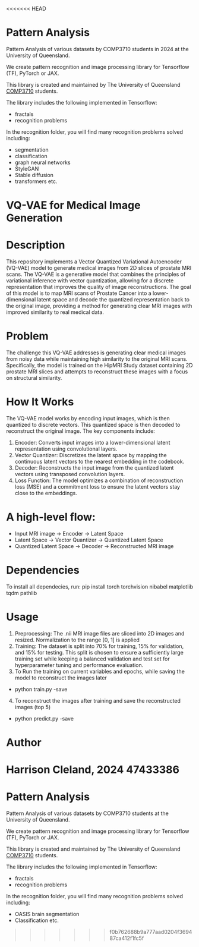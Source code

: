 <<<<<<< HEAD
# Pattern Analysis
Pattern Analysis of various datasets by COMP3710 students in 2024 at the University of Queensland.

We create pattern recognition and image processing library for Tensorflow (TF), PyTorch or JAX.

This library is created and maintained by The University of Queensland [COMP3710](https://my.uq.edu.au/programs-courses/course.html?course_code=comp3710) students.

The library includes the following implemented in Tensorflow:
* fractals 
* recognition problems

In the recognition folder, you will find many recognition problems solved including:
* segmentation
* classification
* graph neural networks
* StyleGAN
* Stable diffusion
* transformers
etc.

# VQ-VAE for Medical Image Generation
# Description
This repository implements a Vector Quantized Variational Autoencoder (VQ-VAE) model to generate medical images from 2D slices of prostate MRI scans. The VQ-VAE is a generative model that combines the principles of variational inference with vector quantization, allowing for a discrete representation that improves the quality of image reconstructions. The goal of this model is to map MRI scans of Prostate Cancer into a lower-dimensional latent space and decode the quantized representation back to the original image, providing a method for generating clear MRI images with improved similarity to real medical data.

# Problem
The challenge this VQ-VAE addresses is generating clear medical images from noisy data while maintaining high similarity to the original MRI scans. Specifically, the model is trained on the HipMRI Study dataset containing 2D prostate MRI slices and attempts to reconstruct these images with a focus on structural similarity.

# How It Works
The VQ-VAE model works by encoding input images, which is then quantized to discrete vectors. 
This quantized space is then decoded to reconstruct the original image. The key components include:

1. Encoder: Converts input images into a lower-dimensional latent representation using convolutional layers.
2. Vector Quantizer: Discretizes the latent space by mapping the continuous latent vectors to the nearest embedding in the codebook.
3. Decoder: Reconstructs the input image from the quantized latent vectors using transposed convolution layers.
4. Loss Function: The model optimizes a combination of reconstruction loss (MSE) and a commitment loss to ensure the latent vectors stay close to the embeddings.
   
# A high-level flow:
* Input MRI image -> Encoder -> Latent Space
* Latent Space -> Vector Quantizer -> Quantized Latent Space
* Quantized Latent Space -> Decoder -> Reconstructed MRI image

# Dependencies
To install all dependecies, run:
pip install torch torchvision nibabel matplotlib tqdm pathlib 

# Usage
1. Preprocessing: The .nii MRI image files are sliced into 2D images and resized. Normalization to the range [0, 1] is applied
2. Training: The dataset is split into 70% for training, 15% for validation, and 15% for testing. This split is chosen to ensure a sufficiently large training set while keeping a balanced validation and test set for hyperparameter tuning and performance evaluation.
3. To Run the training on current variables and epochs, while saving the model to reconstruct the images later
* python train.py -save
4. To reconstruct the images after training and save the reconstructed images (top 5)
* python predict.py -save

# Author
Harrison Cleland, 2024
47433386
=======
# Pattern Analysis
Pattern Analysis of various datasets by COMP3710 students at the University of Queensland.

We create pattern recognition and image processing library for Tensorflow (TF), PyTorch or JAX.

This library is created and maintained by The University of Queensland [COMP3710](https://my.uq.edu.au/programs-courses/course.html?course_code=comp3710) students.

The library includes the following implemented in Tensorflow:
* fractals 
* recognition problems

In the recognition folder, you will find many recognition problems solved including:
* OASIS brain segmentation
* Classification
etc.
>>>>>>> f0b762688b9a777aad0204f369487ca412f1fc5f
